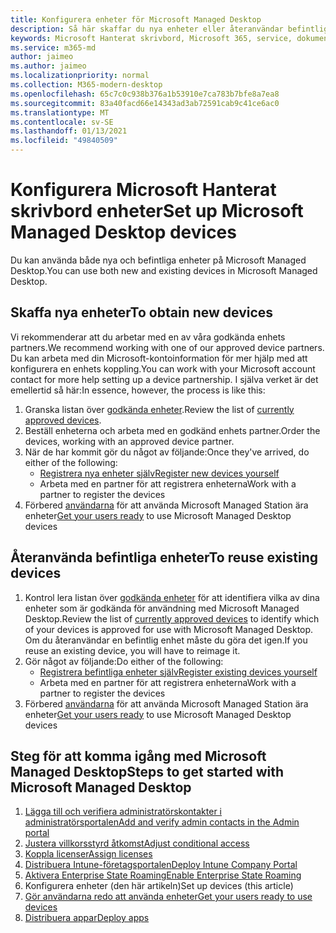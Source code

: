 ```yaml
---
title: Konfigurera enheter för Microsoft Managed Desktop
description: Så här skaffar du nya enheter eller återanvändar befintliga
keywords: Microsoft Hanterat skrivbord, Microsoft 365, service, dokumentation
ms.service: m365-md
author: jaimeo
ms.author: jaimeo
ms.localizationpriority: normal
ms.collection: M365-modern-desktop
ms.openlocfilehash: 65c7c0c938b376a1b53910e7ca783b7bfe8a7ea8
ms.sourcegitcommit: 83a40facd66e14343ad3ab72591cab9c41ce6ac0
ms.translationtype: MT
ms.contentlocale: sv-SE
ms.lasthandoff: 01/13/2021
ms.locfileid: "49840509"
---
```

# <a name="set-up-microsoft-managed-desktop-devices"></a><span data-ttu-id="9f63d-104">Konfigurera Microsoft Hanterat skrivbord enheter</span><span class="sxs-lookup"><span data-stu-id="9f63d-104">Set up Microsoft Managed Desktop devices</span></span>

<span data-ttu-id="9f63d-105">Du kan använda både nya och befintliga enheter på Microsoft Managed Desktop.</span><span class="sxs-lookup"><span data-stu-id="9f63d-105">You can use both new and existing devices in Microsoft Managed Desktop.</span></span>

## <a name="to-obtain-new-devices"></a><span data-ttu-id="9f63d-106">Skaffa nya enheter</span><span class="sxs-lookup"><span data-stu-id="9f63d-106">To obtain new devices</span></span>

<span data-ttu-id="9f63d-107">Vi rekommenderar att du arbetar med en av våra godkända enhets partners.</span><span class="sxs-lookup"><span data-stu-id="9f63d-107">We recommend working with one of our approved device partners.</span></span> <span data-ttu-id="9f63d-108">Du kan arbeta med din Microsoft-kontoinformation för mer hjälp med att konfigurera en enhets koppling.</span><span class="sxs-lookup"><span data-stu-id="9f63d-108">You can work with your Microsoft account contact for more help setting up a device partnership.</span></span> <span data-ttu-id="9f63d-109">I själva verket är det emellertid så här:</span><span class="sxs-lookup"><span data-stu-id="9f63d-109">In essence, however, the process is like this:</span></span>

1. <span data-ttu-id="9f63d-110">Granska listan över [godkända enheter](../service-description/device-list.md).</span><span class="sxs-lookup"><span data-stu-id="9f63d-110">Review the list of [currently approved devices](../service-description/device-list.md).</span></span>
2. <span data-ttu-id="9f63d-111">Beställ enheterna och arbeta med en godkänd enhets partner.</span><span class="sxs-lookup"><span data-stu-id="9f63d-111">Order the devices, working with an approved device partner.</span></span>
3. <span data-ttu-id="9f63d-112">När de har kommit gör du något av följande:</span><span class="sxs-lookup"><span data-stu-id="9f63d-112">Once they've arrived, do either of the following:</span></span>
    - [<span data-ttu-id="9f63d-113">Registrera nya enheter själv</span><span class="sxs-lookup"><span data-stu-id="9f63d-113">Register new devices yourself</span></span>](register-devices-self.md)
    - <span data-ttu-id="9f63d-114">Arbeta med en partner för att registrera enheterna</span><span class="sxs-lookup"><span data-stu-id="9f63d-114">Work with a partner to register the devices</span></span>
4. <span data-ttu-id="9f63d-115">Förbered [användarna](get-started-devices.md) för att använda Microsoft Managed Station ära enheter</span><span class="sxs-lookup"><span data-stu-id="9f63d-115">[Get your users ready](get-started-devices.md) to use Microsoft Managed Desktop devices</span></span>

## <a name="to-reuse-existing-devices"></a><span data-ttu-id="9f63d-116">Återanvända befintliga enheter</span><span class="sxs-lookup"><span data-stu-id="9f63d-116">To reuse existing devices</span></span>

1. <span data-ttu-id="9f63d-117">Kontrol lera listan över [godkända enheter](../service-description/device-list.md) för att identifiera vilka av dina enheter som är godkända för användning med Microsoft Managed Desktop.</span><span class="sxs-lookup"><span data-stu-id="9f63d-117">Review the list of [currently approved devices](../service-description/device-list.md) to identify which of your devices is approved for use with Microsoft Managed Desktop.</span></span> <span data-ttu-id="9f63d-118">Om du återanvändar en befintlig enhet måste du göra det igen.</span><span class="sxs-lookup"><span data-stu-id="9f63d-118">If you reuse an existing device, you will have to reimage it.</span></span>
2. <span data-ttu-id="9f63d-119">Gör något av följande:</span><span class="sxs-lookup"><span data-stu-id="9f63d-119">Do either of the following:</span></span>
    - [<span data-ttu-id="9f63d-120">Registrera befintliga enheter själv</span><span class="sxs-lookup"><span data-stu-id="9f63d-120">Register existing devices yourself</span></span>](register-reused-devices-self.md)
    - <span data-ttu-id="9f63d-121">Arbeta med en partner för att registrera enheterna</span><span class="sxs-lookup"><span data-stu-id="9f63d-121">Work with a partner to register the devices</span></span>
3. <span data-ttu-id="9f63d-122">Förbered [användarna](get-started-devices.md) för att använda Microsoft Managed Station ära enheter</span><span class="sxs-lookup"><span data-stu-id="9f63d-122">[Get your users ready](get-started-devices.md) to use Microsoft Managed Desktop devices</span></span>

## <a name="steps-to-get-started-with-microsoft-managed-desktop"></a><span data-ttu-id="9f63d-123">Steg för att komma igång med Microsoft Managed Desktop</span><span class="sxs-lookup"><span data-stu-id="9f63d-123">Steps to get started with Microsoft Managed Desktop</span></span>

1. [<span data-ttu-id="9f63d-124">Lägga till och verifiera administratörskontakter i administratörsportalen</span><span class="sxs-lookup"><span data-stu-id="9f63d-124">Add and verify admin contacts in the Admin portal</span></span>](add-admin-contacts.md)
2. [<span data-ttu-id="9f63d-125">Justera villkorsstyrd åtkomst</span><span class="sxs-lookup"><span data-stu-id="9f63d-125">Adjust conditional access</span></span>](conditional-access.md)
3. [<span data-ttu-id="9f63d-126">Koppla licenser</span><span class="sxs-lookup"><span data-stu-id="9f63d-126">Assign licenses</span></span>](assign-licenses.md)
4. [<span data-ttu-id="9f63d-127">Distribuera Intune-företagsportalen</span><span class="sxs-lookup"><span data-stu-id="9f63d-127">Deploy Intune Company Portal</span></span>](company-portal.md)
5. [<span data-ttu-id="9f63d-128">Aktivera Enterprise State Roaming</span><span class="sxs-lookup"><span data-stu-id="9f63d-128">Enable Enterprise State Roaming</span></span>](enterprise-state-roaming.md)
6. <span data-ttu-id="9f63d-129">Konfigurera enheter (den här artikeln)</span><span class="sxs-lookup"><span data-stu-id="9f63d-129">Set up devices (this article)</span></span>
7. [<span data-ttu-id="9f63d-130">Gör användarna redo att använda enheter</span><span class="sxs-lookup"><span data-stu-id="9f63d-130">Get your users ready to use devices</span></span>](get-started-devices.md)
8. [<span data-ttu-id="9f63d-131">Distribuera appar</span><span class="sxs-lookup"><span data-stu-id="9f63d-131">Deploy apps</span></span>](deploy-apps.md)

